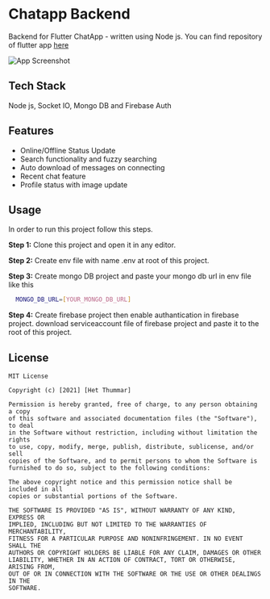 
# Chatapp Backend 

Backend for Flutter ChatApp - written using Node js. 
You can find repository of flutter app [here](https://linktodocumentation)

![App Screenshot](https://firebasestorage.googleapis.com/v0/b/resume-b40bc.appspot.com/o/chat_app_ss_1.png?alt=media&token=2b38f613-442d-47f7-81e5-46703f199f9f)

## Tech Stack

Node js, Socket IO, Mongo DB and Firebase Auth

## Features

- Online/Offline Status Update
- Search functionality and fuzzy searching
- Auto download of messages on connecting
- Recent chat feature
- Profile status with image update


## Usage

In order to run this project follow this steps.

**Step 1:** Clone this project and open it in any editor.

**Step 2:** Create env file with name .env at root of this project.

**Step 3:** Create mongo DB project and paste your mongo db url in env file like this

```bash
  MONGO_DB_URL=[YOUR_MONGO_DB_URL]
```
**Step 4:** Create firebase project then enable authantication in firebase project. download serviceaccount file of firebase project and paste it to the root of this project.
## License

```
MIT License

Copyright (c) [2021] [Het Thummar]

Permission is hereby granted, free of charge, to any person obtaining a copy
of this software and associated documentation files (the "Software"), to deal
in the Software without restriction, including without limitation the rights
to use, copy, modify, merge, publish, distribute, sublicense, and/or sell
copies of the Software, and to permit persons to whom the Software is
furnished to do so, subject to the following conditions:

The above copyright notice and this permission notice shall be included in all
copies or substantial portions of the Software.

THE SOFTWARE IS PROVIDED "AS IS", WITHOUT WARRANTY OF ANY KIND, EXPRESS OR
IMPLIED, INCLUDING BUT NOT LIMITED TO THE WARRANTIES OF MERCHANTABILITY,
FITNESS FOR A PARTICULAR PURPOSE AND NONINFRINGEMENT. IN NO EVENT SHALL THE
AUTHORS OR COPYRIGHT HOLDERS BE LIABLE FOR ANY CLAIM, DAMAGES OR OTHER
LIABILITY, WHETHER IN AN ACTION OF CONTRACT, TORT OR OTHERWISE, ARISING FROM,
OUT OF OR IN CONNECTION WITH THE SOFTWARE OR THE USE OR OTHER DEALINGS IN THE
SOFTWARE.

